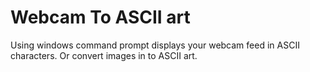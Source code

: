 # Webcam To ASCII art
Using windows command prompt displays your webcam feed in ASCII characters. Or convert images in to ASCII art.
